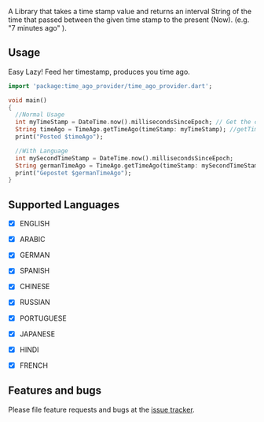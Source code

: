 A Library that takes a time stamp value and returns an interval String of the time that passed between the given time stamp to the present (Now). (e.g. "7 minutes ago" ).

## Usage

Easy Lazy!
Feed her timestamp, produces you time ago.

```dart
import 'package:time_ago_provider/time_ago_provider.dart';

void main()
{
  //Normal Usage
  int myTimeStamp = DateTime.now().millisecondsSinceEpoch; // Get the current time stamp
  String timeAgo = TimeAgo.getTimeAgo(timeStamp: myTimeStamp); //getTimeAgo(int timeStamp) returns a String " X minutes/hours/days/months/years ago ..."
  print("Posted $timeAgo");

  //With Language
  int mySecondTimeStamp = DateTime.now().millisecondsSinceEpoch;
  String germanTimeAgo = TimeAgo.getTimeAgo(timeStamp: mySecondTimeStamp, language: Language.GERMAN); //Default Language ENGLISH
  print("Gepostet $germanTimeAgo");
}
```

## Supported Languages

- [x] ENGLISH
- [x] ARABIC
- [x] GERMAN
- [x] SPANISH
- [x] CHINESE
- [x] RUSSIAN
- [x] PORTUGUESE
- [x] JAPANESE
- [x] HINDI
- [x] FRENCH


## Features and bugs

Please file feature requests and bugs at the [issue tracker][tracker].

[tracker]: https://github.com/BaderEddineOuaich/time_ago_provider/issues

